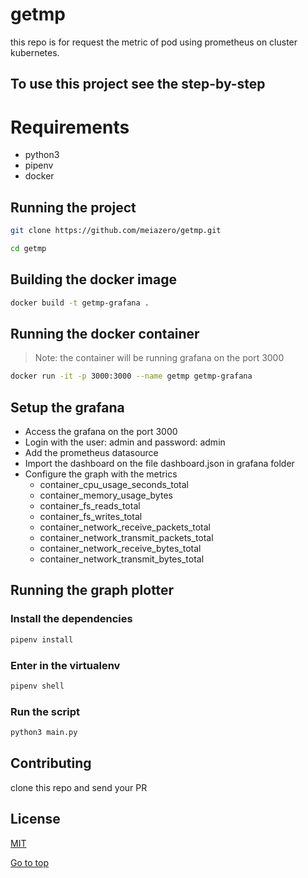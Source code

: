 # getmp

this repo is for request the metric of pod using prometheus on cluster kubernetes.

## To use this project see the step-by-step

# Requirements

-   python3
-   pipenv
-   docker

## Running the project

```bash
git clone https://github.com/meiazero/getmp.git
```

```bash
cd getmp
```

## Building the docker image

```bash
docker build -t getmp-grafana .
```

## Running the docker container

> Note: the container will be running grafana on the port 3000

```bash
docker run -it -p 3000:3000 --name getmp getmp-grafana
```

## Setup the grafana

-   Access the grafana on the port 3000
-   Login with the user: admin and password: admin
-   Add the prometheus datasource
-   Import the dashboard on the file dashboard.json in grafana folder
-   Configure the graph with the metrics
    -   container_cpu_usage_seconds_total
    -   container_memory_usage_bytes
    -   container_fs_reads_total
    -   container_fs_writes_total
    -   container_network_receive_packets_total
    -   container_network_transmit_packets_total
    -   container_network_receive_bytes_total
    -   container_network_transmit_bytes_total

## Running the graph plotter

### Install the dependencies

```bash
pipenv install
```

### Enter in the virtualenv

```bash
pipenv shell
```

### Run the script

```bash
python3 main.py
```

## Contributing

clone this repo and send your PR

## License

[MIT](LICENSE)

[Go to top](#getmp)
